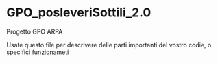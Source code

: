 # GPO_posleveriSottili_2.0
Progetto GPO ARPA

Usate questo file per descrivere delle parti importanti del vostro codie, o specifici funzionameti